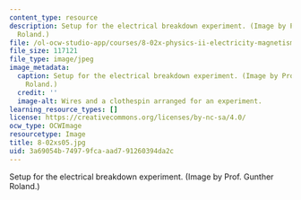 ```yaml
---
content_type: resource
description: Setup for the electrical breakdown experiment. (Image by Prof. Gunther
  Roland.)
file: /ol-ocw-studio-app/courses/8-02x-physics-ii-electricity-magnetism-with-an-experimental-focus-spring-2005/3a69054b74979fcaaad791260394da2c_8-02xs05.jpg
file_size: 117121
file_type: image/jpeg
image_metadata:
  caption: Setup for the electrical breakdown experiment. (Image by Prof. Gunther
    Roland.)
  credit: ''
  image-alt: Wires and a clothespin arranged for an experiment.
learning_resource_types: []
license: https://creativecommons.org/licenses/by-nc-sa/4.0/
ocw_type: OCWImage
resourcetype: Image
title: 8-02xs05.jpg
uid: 3a69054b-7497-9fca-aad7-91260394da2c
---
```

Setup for the electrical breakdown experiment. (Image by Prof. Gunther Roland.)